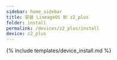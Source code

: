 ```yaml
---
sidebar: home_sidebar
title: 安装 LineageOS 到 z2_plus
folder: install
permalink: /devices/z2_plus/install
device: z2_plus
---
```

{% include templates/device_install.md %}
